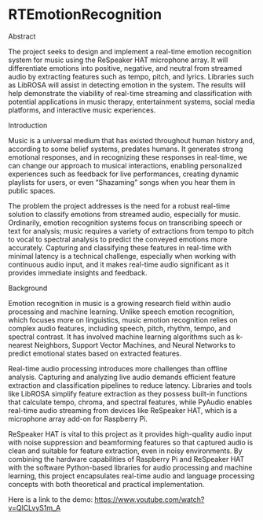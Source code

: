 # RTEmotionRecognition

Abstract

The project seeks to design and implement a real-time emotion recognition system for music
using the ReSpeaker HAT microphone array. It will differentiate emotions into positive, negative,
and neutral from streamed audio by extracting features such as tempo, pitch, and lyrics. Libraries
such as LibROSA will assist in detecting emotion in the system. The results will help
demonstrate the viability of real-time streaming and classification with potential applications in
music therapy, entertainment systems, social media platforms, and interactive music experiences.

Introduction

Music is a universal medium that has existed throughout human history and, according to some
belief systems, predates humans. It generates strong emotional responses, and in recognizing
these responses in real-time, we can change our approach to musical interactions, enabling
personalized experiences such as feedback for live performances, creating dynamic playlists for
users, or even “Shazaming” songs when you hear them in public spaces.

The problem the project addresses is the need for a robust real-time solution to classify emotions
from streamed audio, especially for music. Ordinarily, emotion recognition systems focus on
transcribing speech or text for analysis; music requires a variety of extractions from tempo to
pitch to vocal to spectral analysis to predict the conveyed emotions more accurately. Capturing
and classifying these features in real-time with minimal latency is a technical challenge,
especially when working with continuous audio input, and it makes real-time audio significant as
it provides immediate insights and feedback.

Background

Emotion recognition in music is a growing research field within audio processing and machine
learning. Unlike speech emotion recognition, which focuses more on linguistics, music emotion
recognition relies on complex audio features, including speech, pitch, rhythm, tempo, and
spectral contrast. It has involved machine learning algorithms such as k-nearest Neighbors,
Support Vector Machines, and Neural Networks to predict emotional states based on extracted
features.

Real-time audio processing introduces more challenges than offline analysis. Capturing and analyzing 
live audio demands efficient feature extraction and classification pipelines to reduce
latency. Libraries and tools like LibROSA simplify feature extraction as they possess built-in
functions that calculate tempo, chroma, and spectral features, while PyAudio enables real-time
audio streaming from devices like ReSpeaker HAT, which is a microphone array add-on for
Raspberry Pi.

ReSpeaker HAT is vital to this project as it provides high-quality audio input with noise
suppression and beamforming features so that captured audio is clean and suitable for feature
extraction, even in noisy environments. By combining the hardware capabilities of Raspberry Pi
and ReSpeaker HAT with the software Python-based libraries for audio processing and machine
learning, this project encapsulates real-time audio and language processing concepts with both
theoretical and practical implementation.

Here is a link to the demo: https://www.youtube.com/watch?v=QlCLvyS1m_A
